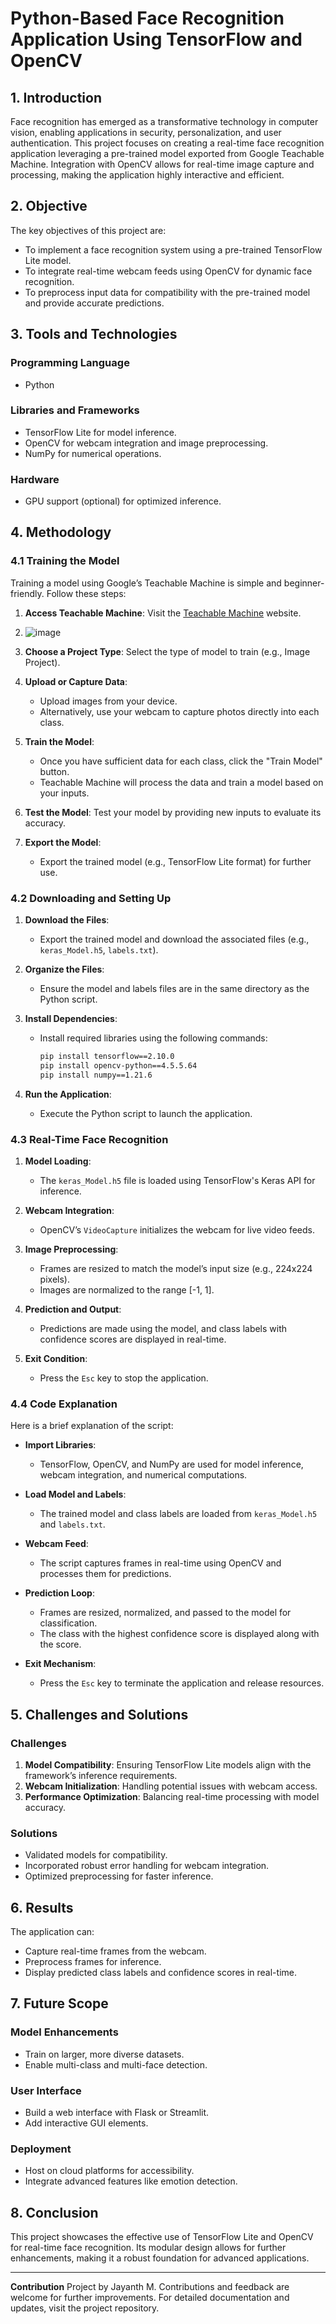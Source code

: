 # Python-Based Face Recognition Application Using TensorFlow and OpenCV

## 1. Introduction
Face recognition has emerged as a transformative technology in computer vision, enabling applications in security, personalization, and user authentication. This project focuses on creating a real-time face recognition application leveraging a pre-trained model exported from Google Teachable Machine. Integration with OpenCV allows for real-time image capture and processing, making the application highly interactive and efficient.

## 2. Objective
The key objectives of this project are:

- To implement a face recognition system using a pre-trained TensorFlow Lite model.
- To integrate real-time webcam feeds using OpenCV for dynamic face recognition.
- To preprocess input data for compatibility with the pre-trained model and provide accurate predictions.

## 3. Tools and Technologies
### Programming Language
- Python

### Libraries and Frameworks
- TensorFlow Lite for model inference.
- OpenCV for webcam integration and image preprocessing.
- NumPy for numerical operations.

### Hardware
- GPU support (optional) for optimized inference.

## 4. Methodology
### 4.1 Training the Model
Training a model using Google’s Teachable Machine is simple and beginner-friendly. Follow these steps:

1. **Access Teachable Machine**: Visit the [Teachable Machine](https://teachablemachine.withgoogle.com/) website.
2. ![image](https://github.com/user-attachments/assets/0fc2e429-bb55-4d81-9fa5-006945660cb9)


3. **Choose a Project Type**: Select the type of model to train (e.g., Image Project).

4. **Upload or Capture Data**:
   - Upload images from your device.
   - Alternatively, use your webcam to capture photos directly into each class.

5. **Train the Model**:
   - Once you have sufficient data for each class, click the "Train Model" button.
   - Teachable Machine will process the data and train a model based on your inputs.

6. **Test the Model**: Test your model by providing new inputs to evaluate its accuracy.

7. **Export the Model**:
   - Export the trained model (e.g., TensorFlow Lite format) for further use.

### 4.2 Downloading and Setting Up
1. **Download the Files**:
   - Export the trained model and download the associated files (e.g., `keras_Model.h5`, `labels.txt`).

2. **Organize the Files**:
   - Ensure the model and labels files are in the same directory as the Python script.

3. **Install Dependencies**:
   - Install required libraries using the following commands:
     ```bash
     pip install tensorflow==2.10.0
     pip install opencv-python==4.5.5.64
     pip install numpy==1.21.6
     ```

4. **Run the Application**:
   - Execute the Python script to launch the application.

### 4.3 Real-Time Face Recognition
1. **Model Loading**:
   - The `keras_Model.h5` file is loaded using TensorFlow's Keras API for inference.

2. **Webcam Integration**:
   - OpenCV’s `VideoCapture` initializes the webcam for live video feeds.

3. **Image Preprocessing**:
   - Frames are resized to match the model’s input size (e.g., 224x224 pixels).
   - Images are normalized to the range [-1, 1].

4. **Prediction and Output**:
   - Predictions are made using the model, and class labels with confidence scores are displayed in real-time.

5. **Exit Condition**:
   - Press the `Esc` key to stop the application.

### 4.4 Code Explanation
Here is a brief explanation of the script:

- **Import Libraries**:
  - TensorFlow, OpenCV, and NumPy are used for model inference, webcam integration, and numerical computations.

- **Load Model and Labels**:
  - The trained model and class labels are loaded from `keras_Model.h5` and `labels.txt`.

- **Webcam Feed**:
  - The script captures frames in real-time using OpenCV and processes them for predictions.

- **Prediction Loop**:
  - Frames are resized, normalized, and passed to the model for classification.
  - The class with the highest confidence score is displayed along with the score.

- **Exit Mechanism**:
  - Press the `Esc` key to terminate the application and release resources.

## 5. Challenges and Solutions
### Challenges
1. **Model Compatibility**: Ensuring TensorFlow Lite models align with the framework’s inference requirements.
2. **Webcam Initialization**: Handling potential issues with webcam access.
3. **Performance Optimization**: Balancing real-time processing with model accuracy.

### Solutions
- Validated models for compatibility.
- Incorporated robust error handling for webcam integration.
- Optimized preprocessing for faster inference.

## 6. Results
The application can:

- Capture real-time frames from the webcam.
- Preprocess frames for inference.
- Display predicted class labels and confidence scores in real-time.

## 7. Future Scope
### Model Enhancements
- Train on larger, more diverse datasets.
- Enable multi-class and multi-face detection.

### User Interface
- Build a web interface with Flask or Streamlit.
- Add interactive GUI elements.

### Deployment
- Host on cloud platforms for accessibility.
- Integrate advanced features like emotion detection.

## 8. Conclusion
This project showcases the effective use of TensorFlow Lite and OpenCV for real-time face recognition. Its modular design allows for further enhancements, making it a robust foundation for advanced applications.

---

**Contribution**
Project by Jayanth M. Contributions and feedback are welcome for further improvements. For detailed documentation and updates, visit the project repository.


